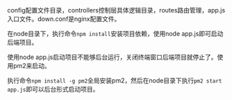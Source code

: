 config配置文件目录，controllers控制层具体逻辑目录，routes路由管理，app.js入口文件。down.conf是nginx配置文件。

在node目录下，执行命令`npm install`安装项目依赖，使用node app.js即可启动后端项目。

使用node app.js启动项目不能够后台运行，关闭终端窗口后端项目就停止了。使用pm2来启动。

执行命令`npm install -g pm2`全局安装pm2，然后在node目录下执行`pm2 start app.js`即可以后台形式启动项目。
